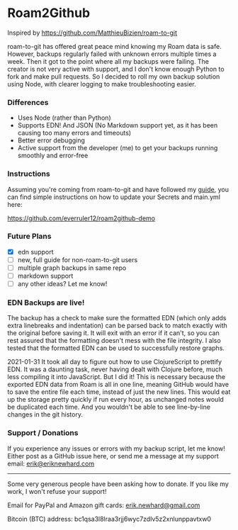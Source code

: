 # Roam2Github

Inspired by https://github.com/MatthieuBizien/roam-to-git

roam-to-git has offered great peace mind knowing my Roam data is safe. However, backups regularly failed with unknown errors multiple times a week. Then it got to the point where all my backups were failing. The creator is not very active with support, and I don't know enough Python to fork and make pull requests. So I decided to roll my own backup solution using Node, with clearer logging to make troubleshooting easier.

### Differences

- Uses Node (rather than Python)
- Supports EDN! And JSON (No Markdown support yet, as it has been causing too many errors and timeouts)
- Better error debugging
- Active support from the developer (me) to get your backups running smoothly and error-free

### Instructions

Assuming you're coming from roam-to-git and have followed my [guide](https://eriknewhard.com/blog/backup-roam-in-github), you can find simple instructions on how to update your Secrets and main.yml here:

https://github.com/everruler12/roam2github-demo

### Future Plans

- [x] edn support
- [ ] new, full guide for non-roam-to-git users
- [ ] multiple graph backups in same repo
- [ ] markdown support
- [ ] any other ideas? Let me know!

### EDN Backups are live!

The backup has a check to make sure the formatted EDN (which only adds extra linebreaks and indentation) can be parsed back to match exactly with the original before saving it. It will exit with an error if it can't, so you can rest assured that the formatting doesn't mess with the file integrity. I also tested that the formatted EDN can be used to successfully restore graphs.

2021-01-31 It took all day to figure out how to use ClojureScript to prettify EDN. It was a daunting task, never having dealt with Clojure before, much less compiling it into JavaScript. But I did it! This is necessary because the exported EDN data from Roam is all in one line, meaning GitHub would have to save the entire file each time, instead of just the new lines. This would eat up the storage pretty quickly if run every hour, as unchanged notes would be duplicated each time. And you wouldn't be able to see line-by-line changes in the git history.

### Support / Donations

If you experience any issues or errors with my backup script, let me know! Either post as a GitHub issue here, or send me a message at my support email: [erik@eriknewhard.com](mailto:erik@eriknewhard.com)

---

Some very generous people have been asking how to donate. If you like my work, I won't refuse your support!

Email for PayPal and Amazon gift cards: [erik.newhard@gmail.com](erik.newhard@gmail.com)

Bitcoin (BTC) address: bc1qsa3l8lraa3rjj6wyc7zdlv5z2xnlunppavtxw0
